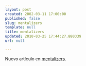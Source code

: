 ```yaml
---
layout: post
created: 2002-03-11 17:00:00
published: false
slug: mentalizers
template: null
title: mentalizers
updated: 2010-03-25 17:44:27.880339
url: null

---
```


Nuevo artículo en <a href='http://mentalizers.com'>mentalizers</a>.

